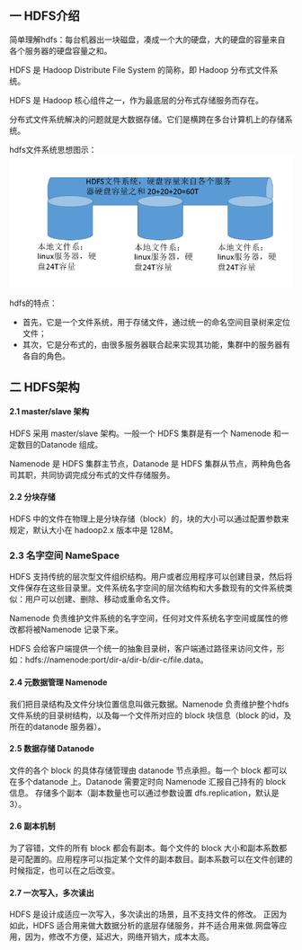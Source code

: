 ## 一 HDFS介绍

简单理解hdfs：每台机器出一块磁盘，凑成一个大的硬盘，大的硬盘的容量来自各个服务器的硬盘容量之和。  

HDFS 是 Hadoop Distribute File System 的简称，即 Hadoop 分布式文件系统。  

HDFS 是 Hadoop 核心组件之一，作为最底层的分布式存储服务而存在。 

分布式文件系统解决的问题就是大数据存储。它们是横跨在多台计算机上的存储系统。  

hdfs文件系统思想图示：
![](../images/bigdata/hdfs-01.png)  

hdfs的特点：
- 首先，它是一个文件系统，用于存储文件，通过统一的命名空间目录树来定位文件； 
- 其次，它是分布式的，由很多服务器联合起来实现其功能，集群中的服务器有各自的角色。

## 二 HDFS架构

#### 2.1 master/slave 架构 

HDFS 采用 master/slave 架构。一般一个 HDFS 集群是有一个 Namenode 和一定数目的Datanode 组成。  

Namenode 是 HDFS 集群主节点，Datanode 是 HDFS 集群从节点，两种角色各司其职，共同协调完成分布式的文件存储服务。

#### 2.2 分块存储 

HDFS 中的文件在物理上是分块存储（block）的，块的大小可以通过配置参数来规定，默认大小在 hadoop2.x 版本中是 128M。 

### 2.3 名字空间 NameSpace

HDFS 支持传统的层次型文件组织结构。用户或者应用程序可以创建目录，然后将文件保存在这些目录里。文件系统名字空间的层次结构和大多数现有的文件系统类似：用户可以创建、删除、移动或重命名文件。  

Namenode 负责维护文件系统的名字空间，任何对文件系统名字空间或属性的修改都将被Namenode 记录下来。   

HDFS 会给客户端提供一个统一的抽象目录树，客户端通过路径来访问文件，形如：hdfs://namenode:port/dir-a/dir-b/dir-c/file.data。 

#### 2.4  元数据管理 Namenode  

我们把目录结构及文件分块位置信息叫做元数据。Namenode 负责维护整个hdfs文件系统的目录树结构，以及每一个文件所对应的 block 块信息（block 的id，及所在的datanode 服务器）。  

#### 2.5 数据存储  Datanode 

文件的各个 block 的具体存储管理由 datanode 节点承担。每一个 block 都可以在多个datanode 上。Datanode 需要定时向 Namenode 汇报自己持有的 block信息。 存储多个副本（副本数量也可以通过参数设置 dfs.replication，默认是 3）。 

#### 2.6 副本机制 

为了容错，文件的所有 block 都会有副本。每个文件的 block 大小和副本系数都是可配置的。应用程序可以指定某个文件的副本数目。副本系数可以在文件创建的时候指定，也可以在之后改变。 

#### 2.7 一次写入，多次读出 

HDFS 是设计成适应一次写入，多次读出的场景，且不支持文件的修改。 
正因为如此，HDFS 适合用来做大数据分析的底层存储服务，并不适合用来做.网盘等应用，因为，修改不方便，延迟大，网络开销大，成本太高。

